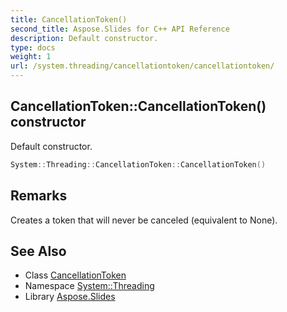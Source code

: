 ```yaml
---
title: CancellationToken()
second_title: Aspose.Slides for C++ API Reference
description: Default constructor.
type: docs
weight: 1
url: /system.threading/cancellationtoken/cancellationtoken/
---
```

## CancellationToken::CancellationToken() constructor


Default constructor.

```cpp
System::Threading::CancellationToken::CancellationToken()
```

## Remarks


Creates a token that will never be canceled (equivalent to None). 
## See Also

* Class [CancellationToken](../)
* Namespace [System::Threading](../../)
* Library [Aspose.Slides](../../../)